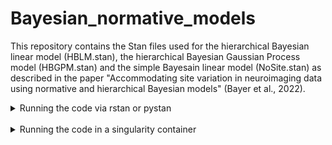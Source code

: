 # Bayesian_normative_models

This repository contains the Stan files used for the hierarchical Bayesian linear model (HBLM.stan), the hierarchical Bayesian Gaussian Process model (HBGPM.stan) and the simple Bayesain linear model (NoSite.stan) as described in the paper "Accommodating site variation in neuroimaging data using normative and hierarchical Bayesian models" (Bayer et al., 2022).

<details><summary>Running the code via rstan or pystan</summary>
<br>
The stan code can be run via the R or Python interface libraries. For R, the libraries 
<a href="https://mc-stan.org/users/interfaces/rstan">rstan</a>  and <a href="https://mc-stan.org/rstanarm/">rstanarm</a>  can be downloaded via CRAN.
For Python, <a href="https://pystan.readthedocs.io/en/latest/">pystan</a> can be installed via the pip install system.

</details>
<br>

<details><summary>Running the code in a singularity container</summary>

## Install singularity

Install singularity on your machine. A guide for installation on different operating systems can be found [here](https://docs.sylabs.io/guides/3.2/user-guide/installation.html#install-on-windows-or-mac)

A good example of how rstan can be run in singularity is via an image provided by [Wytamma Wirth](https://blog.wytamma.com/blog/Singularity-RStan/).

## Pull the image
once singularity is installed, pull the following container:

```
$ singularity pull docker://jrnold/rstan
```
This should download the image 'rstan_latest.sif' to your computer (it might take a while).

In singularity, now run the image using the command

```
$ singularity shell rstan_latest.sif
```

to execute the image.
## Run singularity

Run singularity by typing

``` 
$ singularity
```
in the command line.  

The singularity image comes with a version of R that has the rstan library installed.
Tyoing ```R``` after the singularity prompt should load R:

```
Singularity> R

R version 3.5.1 (2018-07-02) -- "Feather Spray"
Copyright (C) 2018 The R Foundation for Statistical Computing
Platform: x86_64-pc-linux-gnu (64-bit)

R is free software and comes with ABSOLUTELY NO WARRANTY.
You are welcome to redistribute it under certain conditions.
Type 'license()' or 'licence()' for distribution details.

R is a collaborative project with many contributors.
Type 'contributors()' for more information and
'citation()' on how to cite R or R packages in publications.

Type 'demo()' for some demos, 'help()' for on-line help, or
'help.start()' for an HTML browser interface to help.
Type 'q()' to quit R.
```
</details>

